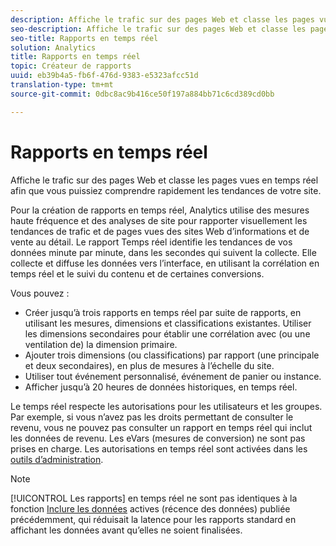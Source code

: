 ```yaml
---
description: Affiche le trafic sur des pages Web et classe les pages vues en temps réel afin que vous puissiez comprendre rapidement les tendances de votre site.
seo-description: Affiche le trafic sur des pages Web et classe les pages vues en temps réel afin que vous puissiez comprendre rapidement les tendances de votre site.
seo-title: Rapports en temps réel
solution: Analytics
title: Rapports en temps réel
topic: Créateur de rapports
uuid: eb39b4a5-fb6f-476d-9383-e5323afcc51d
translation-type: tm+mt
source-git-commit: 0dbc8ac9b416ce50f197a884bb71c6cd389cd0bb

---
```



# Rapports en temps réel

Affiche le trafic sur des pages Web et classe les pages vues en temps réel afin que vous puissiez comprendre rapidement les tendances de votre site.

Pour la création de rapports en temps réel, Analytics utilise des mesures haute fréquence et des analyses de site pour rapporter visuellement les tendances de trafic et de pages vues des sites Web d’informations et de vente au détail. Le rapport Temps réel identifie les tendances de vos données minute par minute, dans les secondes qui suivent la collecte. Elle collecte et diffuse les données vers l’interface, en utilisant la corrélation en temps réel et le suivi du contenu et de certaines conversions.

Vous pouvez :

* Créer jusqu’à trois rapports en temps réel par suite de rapports, en utilisant les mesures, dimensions et classifications existantes. Utiliser les dimensions secondaires pour établir une corrélation avec (ou une ventilation de) la dimension primaire.
* Ajouter trois dimensions (ou classifications) par rapport (une principale et deux secondaires), en plus de mesures à l’échelle du site.
* Utiliser tout événement personnalisé, événement de panier ou instance.
* Afficher jusqu’à 20 heures de données historiques, en temps réel.

Le temps réel respecte les autorisations pour les utilisateurs et les groupes. Par exemple, si vous n’avez pas les droits permettant de consulter le revenu, vous ne pouvez pas consulter un rapport en temps réel qui inclut les données de revenu. Les eVars (mesures de conversion) ne sont pas prises en charge. Les autorisations en temps réel sont activées dans les [outils d’administration](https://marketing.adobe.com/resources/help/en_US/reference/RealTime_Reports_Configuration.html).

>[!NOTE]
>
>[!UICONTROL Les rapports] en temps réel ne sont pas identiques à la fonction [Inclure les données](https://marketing.adobe.com/resources/help/en_US/arb/options.html) actives (récence des données) publiée précédemment, qui réduisait la latence pour les rapports standard en affichant les données avant qu’elles ne soient finalisées.

